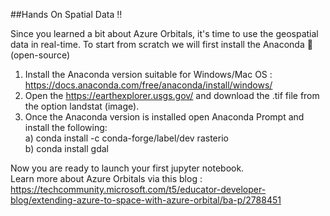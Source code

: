##Hands On Spatial Data !!

Since you learned a bit about Azure Orbitals, it's time to use the geospatial data in real-time.
To start from scratch we will first install the Anaconda 🐍 (open-source) <br>

1. Install the Anaconda version suitable for Windows/Mac OS : https://docs.anaconda.com/free/anaconda/install/windows/  <br>
2. Open the https://earthexplorer.usgs.gov/ and download the .tif file from the option landstat (image).  <br>
3. Once the Anaconda version is installed open Anaconda Prompt and install the following:  <br>
a) conda install -c conda-forge/label/dev rasterio  <br>
b) conda install gdal  <br>

Now you are ready to launch your first jupyter notebook.  <br>
Learn more about Azure Orbitals via this blog : https://techcommunity.microsoft.com/t5/educator-developer-blog/extending-azure-to-space-with-azure-orbital/ba-p/2788451
